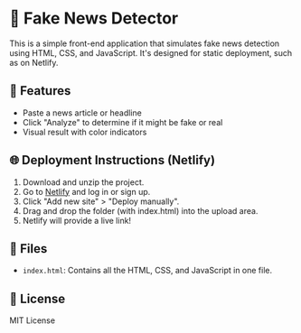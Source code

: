 # 📰 Fake News Detector

This is a simple front-end application that simulates fake news detection using HTML, CSS, and JavaScript. It's designed for static deployment, such as on Netlify.

## 🚀 Features
- Paste a news article or headline
- Click "Analyze" to determine if it might be fake or real
- Visual result with color indicators

## 🌐 Deployment Instructions (Netlify)
1. Download and unzip the project.
2. Go to [Netlify](https://app.netlify.com/) and log in or sign up.
3. Click "Add new site" > "Deploy manually".
4. Drag and drop the folder (with index.html) into the upload area.
5. Netlify will provide a live link!

## 📁 Files
- `index.html`: Contains all the HTML, CSS, and JavaScript in one file.

## 📄 License
MIT License
